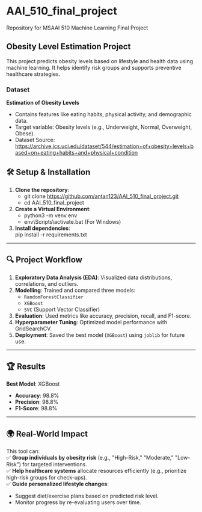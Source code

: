 # AAI_510_final_project
Repository for MSAAI 510 Machine Learning Final Project

## Obesity Level Estimation Project  

This project predicts obesity levels based on lifestyle and health data using machine learning. It helps identify risk groups and supports preventive healthcare strategies.

### **Dataset**  
**Estimation of Obesity Levels**  
- Contains features like eating habits, physical activity, and demographic data.  
- Target variable: Obesity levels (e.g., Underweight, Normal, Overweight, Obese).  
- Dataset Source: https://archive.ics.uci.edu/dataset/544/estimation+of+obesity+levels+based+on+eating+habits+and+physical+condition

## 🛠️ **Setup & Installation**  
1. **Clone the repository**:  
   - git clone https://github.com/antan123/AAI_510_final_project.git
   - cd AAI_510_final_project
2. **Create a Virtual Environment**:
   - python3 -m venv env
   - env\Scripts\activate.bat (For Windows)
3. **Install dependencies**:  
   pip install -r requirements.txt 

---

## 🔍 **Project Workflow**  
1. **Exploratory Data Analysis (EDA)**: Visualized data distributions, correlations, and outliers.  
2. **Modelling**: Trained and compared three models:  
   - `RandomForestClassifier`  
   - `XGBoost`  
   - `SVC` (Support Vector Classifier)  
3. **Evaluation**: Used metrics like accuracy, precision, recall, and F1-score.  
4. **Hyperparameter Tuning**: Optimized model performance with GridSearchCV.  
5. **Deployment**: Saved the best model (`XGBoost`) using `joblib` for future use.  

---

## 🏆 **Results**  
**Best Model**: XGBoost  
- **Accuracy**: 98.8%  
- **Precision**: 98.8%  
- **F1-Score**: 98.8%  

---

## 🌍 **Real-World Impact**  
This tool can:  
✅ **Group individuals by obesity risk** (e.g., "High-Risk," "Moderate," "Low-Risk") for targeted interventions.  
✅ **Help healthcare systems** allocate resources efficiently (e.g., prioritize high-risk groups for check-ups).  
✅ **Guide personalized lifestyle changes**:  
   - Suggest diet/exercise plans based on predicted risk level.  
   - Monitor progress by re-evaluating users over time.  

